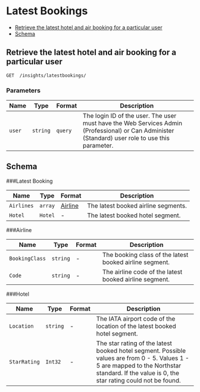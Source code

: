 
# Latest Bookings
* [Retrieve the latest hotel and air booking for a particular user](#get)
* [Schema](#schema)

## <a name="get"></a>Retrieve the latest hotel and air booking for a particular user
    GET  /insights/latestbookings/

        
### Parameters

Name | Type | Format | Description
-----|------|--------|------------			
`user`	|	`string`	|	`query`	|	The login ID of the user. The user must have the Web Services Admin (Professional) or Can Administer (Standard) user role to use this parameter.

## <a name="schema"></a>Schema


###<a name="latestbooking"></a>Latest Booking

Name | Type | Format | Description
-----|------|--------|------------
`Airlines`	|	`array`	|[Airline](#airline)	|	The latest booked airline segments.`Hotel`	|	`Hotel`|	-	|	The latest booked hotel segment.
###<a name="airline"></a>Airline

Name | Type | Format | Description
-----|------|--------|------------
`BookingClass`	|	`string`	|	-	|	The booking class of the latest booked airline segment.`Code`	|	`string`	|	-	|	The airline code of the latest booked airline segment.


###<a name="hotel"></a>Hotel

Name | Type | Format | Description
-----|------|--------|------------
`Location`	|	`string`	|	-	|	The IATA airport code of the location of the latest booked hotel segment.`StarRating`	|	`Int32`	|	-	|	The star rating of the latest booked hotel segment. Possible values are from 0 - 5. Values 1 - 5 are mapped to the Northstar standard. If the value is 0, the star rating could not be found.